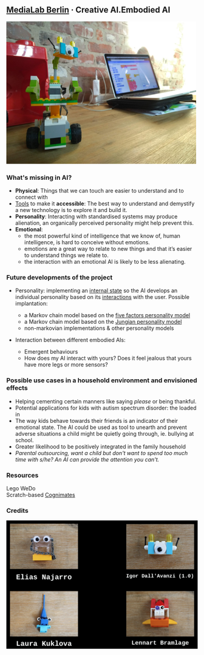 ## [MediaLab Berlin](https://www.media.mit.edu/events/mlberlin-signalandnoise/) · Creative AI.Embodied AI 


<img src="https://github.com/AjarAilerons/Embodied_AI/blob/master/images/igor.jpg" width="500">



### What's missing in AI?

* **Physical**: Things that we can touch are easier to understand and to connect with
* [Tools](http://cognimates.me) to make it **accessible**: The best way to understand and demystify a new technology is to explore it and build it.
* **Personality**: Interacting with standardised systems may produce alienation, an organically perceived personality might help prevent this. 
* **Emotional**:
  * the most powerful kind of intelligence that we know of, human intelligence, is hard to conceive without emotions. 
  * emotions are a great way to relate to new things and that it’s easier to understand things we relate to.
  * the interaction with an emotional AI is likely to be less alienating.
  

### Future developments of the project

* Personality: implementing an [internal state](https://en.wikipedia.org/wiki/Finite-state_machine) so the AI develops an individual personality based on its [interactions](https://en.wikipedia.org/wiki/Reinforcement_learning) with the user. Possible implantation: 
  * a Markov chain model based on the [five factors personality model](https://www.hindawi.com/journals/mpe/2013/132735/)
  * a Markov chain model based on the [Jungian personality model](http://ceur-ws.org/Vol-1680/paper7.pdf)
  * non-markovian implementations & other personality models

* Interaction between different embodied AIs:
  * Emergent behaviours
  * How does my AI interact with yours? Does it feel jealous that yours have more legs or more sensors?



### Possible use cases in a household environment and envisioned effects

* Helping cementing certain manners like saying *please* or being thankful.
* Potential applications for kids with autism spectrum disorder: the loaded in 
* The way kids behave towards their friends is an indicator of their emotional state. The AI could be used as tool to unearth and prevent adverse situations a child might be quietly going through, ie. bullying at school.
* Greater likelihood to be positively integrated in the family household
* *Parental outsourcing, want a child but don't want to spend too much time with s/he? An AI can provide the attention you can't.*


### Resources

Lego WeDo  
Scratch-based [Cognimates](cognimates.me)  


### Credits

<img src="https://github.com/AjarAilerons/Embodied_AI/blob/master/images/photos.png" width="800">





